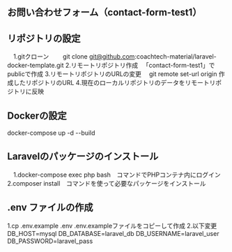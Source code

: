 ## お問い合わせフォーム（contact-form-test1）

## リポジトリの設定
　1.gitクローン
 　　git clone git@github.com:coachtech-material/laravel-docker-template.git
  2.リモートリポジトリ作成
  　「contact-form-test1」でpublicで作成
  3.リモートリポジトリのURLの変更
   　git remote set-url origin 作成したリポジトリのURL
  4.現在のローカルリポジトリのデータをリモートリポジトリに反映

## Dockerの設定
  docker-compose up -d --build

## Laravelのパッケージのインストール
　1.docker-compose exec php bash　コマンドでPHPコンテナ内にログイン
  2.composer install　コマンドを使って必要なパッケージをインストール

## .env ファイルの作成
  1.cp .env.example .env  .env.exampleファイルをコピーして作成
  2.以下変更
   DB_HOST=mysql
   DB_DATABASE=laravel_db
   DB_USERNAME=laravel_user
   DB_PASSWORD=laravel_pass


  
  
